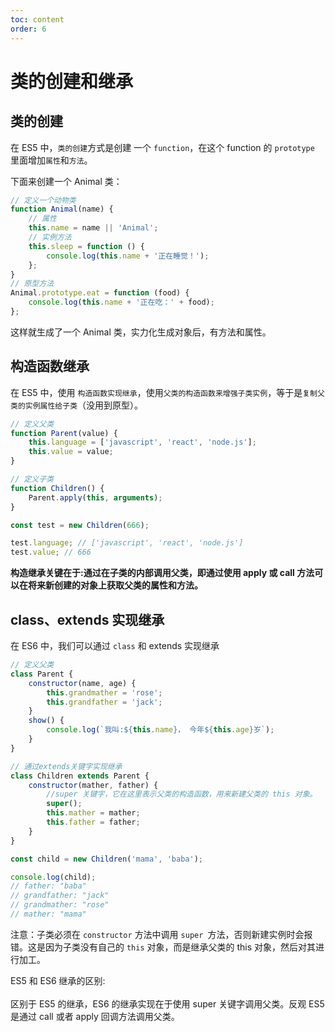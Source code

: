 ```yaml
---
toc: content
order: 6
---
```


# 类的创建和继承

## 类的创建

在 ES5 中，`类的创建`方式是创建 一个 `function`，在这个 function 的 `prototype` 里面增加`属性`和`方法`。

下面来创建一个 Animal 类：

```js
// 定义一个动物类
function Animal(name) {
    // 属性
    this.name = name || 'Animal';
    // 实例方法
    this.sleep = function () {
        console.log(this.name + '正在睡觉！');
    };
}
// 原型方法
Animal.prototype.eat = function (food) {
    console.log(this.name + '正在吃：' + food);
};
```

这样就生成了一个 Animal 类，实力化生成对象后，有方法和属性。

## 构造函数继承

在 ES5 中，使用 `构造函数实现继承`，使用`父类的构造函数来增强子类实例`，等于是`复制父类的实例属性给子类`（没用到原型）。

```js
// 定义父类
function Parent(value) {
    this.language = ['javascript', 'react', 'node.js'];
    this.value = value;
}

// 定义子类
function Children() {
    Parent.apply(this, arguments);
}

const test = new Children(666);

test.language; // ['javascript', 'react', 'node.js']
test.value; // 666
```

**构造继承关键在于:通过在子类的内部调用父类，即通过使用 apply 或 call 方法可以在将来新创建的对象上获取父类的属性和方法。**

## class、extends 实现继承

在 ES6 中，我们可以通过 `class` 和 extends 实现继承

```js
// 定义父类
class Parent {
    constructor(name, age) {
        this.grandmather = 'rose';
        this.grandfather = 'jack';
    }
    show() {
        console.log(`我叫:${this.name}， 今年${this.age}岁`);
    }
}

// 通过extends关键字实现继承
class Children extends Parent {
    constructor(mather, father) {
        //super 关键字，它在这里表示父类的构造函数，用来新建父类的 this 对象。
        super();
        this.mather = mather;
        this.father = father;
    }
}

const child = new Children('mama', 'baba');

console.log(child);
// father: "baba"
// grandfather: "jack"
// grandmather: "rose"
// mather: "mama"
```

注意：子类必须在 `constructor` 方法中调用 `super `方法，否则新建实例时会报错。这是因为子类没有自己的 `this` 对象，而是继承父类的 this 对象，然后对其进行加工。

<Alert type="info">
ES5 和 ES6 继承的区别: <br/><br/>
区别于 ES5 的继承，ES6 的继承实现在于使用 super 关键字调用父类。反观 ES5 是通过 call 或者 apply 回调方法调用父类。
</Alert>
